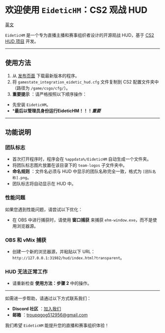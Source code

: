 
# 欢迎使用 `EideticHM`：CS2 观战 HUD

[英文](https://kimi.moonshot.cn/chat/README.md)

`EideticHM` 是一个专为直播主播和赛事组织者设计的开源观战 HUD，基于 [CS2 HUD 项目](https://github.com/drweissbrot/cs-hud) 开发。

---

## 使用方法

1. 从 [发布页面](https://github.com/nsnsay/Eidetic-HUDs-for-CS2/releases/) 下载最新版本的程序。
2. 将 `gamestate_integration_eidetic_hud.cfg` 文件复制到 CS2 配置文件夹中（路径为 `/game/csgo/cfg/`）。
3. **重要提示** ：请严格按照以下顺序操作：

* 先安装 `EideticHM`。
* ***最后以管理员身份运行EideticHM！！！*重要***

---

## 功能说明

### 团队标志

* 首次打开程序时，程序会在 `%appdata%/EideticHM` 自动生成一个文件夹。
* 将团队标志图片放置在该目录下的 `team-logos` 子文件夹中。
* **命名规则** ：文件名必须与 HUD 中显示的团队名称完全一致，格式为 `[团队名称].png`。
* 团队标志将自动显示在 HUD 中。

### 性能问题

如果您遇到性能问题，请尝试以下优化：

* 在 OBS 中进行捕获时，请使用 **窗口捕获** 来捕获 `ehm-window.exe`，而不是使用浏览器源。

### OBS 和 vMix 捕获

* 创建一个新的浏览器源，并粘贴以下 URL：`http://127.0.0.1:31982/hud/index.html?transparent`。

### HUD 无法正常工作

* 请重新检查 **使用方法：步骤 2** 中的操作。

---

如需进一步帮助，请通过以下方式联系我们：

* **Discord 社区** ：[加入我们](https://discord.gg/u38Cmu5Zf7)
* **邮箱** ：[troupqgog512956@gmail.com](mailto:troupqgog512956@gmail.com)

我们希望 `EideticHM` 能提升您的直播和赛事组织体验！
